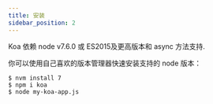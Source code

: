 ```yaml
---
title: 安装
sidebar_position: 2
---
```


Koa 依赖 node v7.6.0 或 ES2015及更高版本和 async 方法支持.

你可以使用自己喜欢的版本管理器快速安装支持的 node 版本：

```shell
$ nvm install 7
$ npm i koa
$ node my-koa-app.js
```